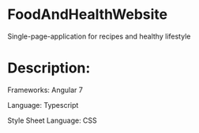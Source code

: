 # FoodAndHealthWebsite

Single-page-application for recipes and healthy lifestyle

# Description:

Frameworks: Angular 7

Language: Typescript

Style Sheet Language: CSS

